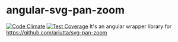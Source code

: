 angular-svg-pan-zoom
====================
[![Code Climate](https://codeclimate.com/github/Promact/angular-svg-pan-zoom/badges/gpa.svg)](https://codeclimate.com/github/Promact/angular-svg-pan-zoom)
[![Test Coverage](https://codeclimate.com/github/Promact/angular-svg-pan-zoom/badges/coverage.svg)](https://codeclimate.com/github/Promact/angular-svg-pan-zoom)
It's an angular wrapper library for https://github.com/ariutta/svg-pan-zoom
